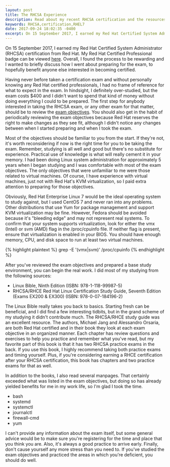 ```yaml
---
layout: post
title: The RHCSA Experience
description: Read about my recent RHCSA certification and the resources most beneficial to my success.
keywords: RHCSA,certification,RHEL7
date: 2017-09-24 18:02:35 -0400
excerpt: On 15 September 2017, I earned my Red Hat Certified System Administrator (RHCSA) certification from Red Hat. Overall, I found the process to be rewarding and I wanted to briefly discuss how I went about preparing for the exam, to hopefully benefit anyone else interested in becoming certified.
---
```


On 15 September 2017, I earned my Red Hat Certified System Administrator (RHCSA)
certification from Red Hat. My Red Hat Certified Professional badge can be viewed
[here](https://www.redhat.com/rhtapps/certification/badge/verify/7TBPIJ6UN5YHPHTE6VOKW5QECQAEQU3CUPSQX2KSDXT6RW46LQ37ULE25V3KCXMMFRIX6PMBNQZGA4U5NQYTCNA62RUWOCM34WWBUYQ=).
Overall, I found the process to be rewarding and I wanted to briefly discuss how
I went about preparing for the exam, to hopefully benefit anyone else interested
in becoming certified.

Having never before taken a certification exam and without personally knowing any
Red Hat certified professionals, I had no frame of reference for what to expect
in the exam. In hindsight, I definitely over-studied, but the exam costs $400 and
I didn't want to spend that kind of money without doing everything I could to be
prepared. The first step for anybody interested in taking the RHCSA exam, or any
other exam for that matter, should be to review the [exam objectives](https://www.redhat.com/en/services/training/ex200-red-hat-certified-system-administrator-rhcsa-exam).
You should also get in the habit of periodically reviewing the exam objectives because
Red Hat reserves the right to make changes as they see fit, although I didn't notice
any changes between when I started preparing and when I took the exam.

Most of the objectives should be familiar to you from the start. If they're not,
it's worth reconsidering if now is the right time for you to be taking the exam.
Remember, studying is all well and good but there's no substitute for experience.
Practical use of knowledge is what will really cement it in your memory. I had been
doing Linux system administration for approximately 5 years when I began studying
and I was comfortable with most of the exam objectives. The only objectives that
were unfamiliar to me were those related to virtual machines. Of course, I have
experience with virtual machines, just not with Red Hat's KVM virtualization, so
I paid extra attention to preparing for those objectives.

Obviously, Red Hat Enterprise Linux 7 would be the ideal operating system to study
against, but I used CentOS 7 and never ran into any problems. Other distributions that
use Yum for package management and support KVM virtualization may be fine. However,
Fedora should be avoided because it's "bleeding edge" and may not represent real
systems. To confirm that your system supports virtualization, look for either the
vmx (Intel) or svm (AMD) flag in the /proc/cpuinfo file. If neither flag is present,
ensure that virtualization is enabled in your BIOS. You should have enough memory,
CPU, and disk space to run at least two virtual machines.

{% highlight plaintext %}
grep -E '(vmx|svm)' /proc/cpuinfo
{% endhighlight %}

After you've reviewed the exam objectives and prepared a base study environment,
you can begin the real work. I did most of my studying from the following sources:

* Linux Bible, Ninth Edition (ISBN: 978-1-118-99987-5)
* RHCSA/RHCE Red Hat Linux Certification Study Guide, Seventh Edition (Exams EX200 & EX300) (ISBN: 978-0-07-184196-2)

The Linux Bible really takes you back to basics. Starting fresh can be beneficial,
and I did find a few interesting tidbits, but in the grand scheme of my studying
it didn't contribute much. The RHCSA/RHCE study guide was an excellent resource.
The authors, Michael Jang and Alessandro Orsaria, are both Red Hat certified and
in their book they look at each exam objective in an organized manner. Each chapter
has review questions and exercises to help you practice and remember what you've
read, but my favorite part of this book is that it has two RHCSA practice exams
in the back. If you use this book, I highly recommend taking both practice exams
and timing yourself. Plus, if you're considering earning a RHCE certification after
your RHCSA certification, this book has chapters and two practice exams for that
as well.

In addition to the books, I also read several manpages. That certainly exceeded
what was listed in the exam objectives, but doing so has already yielded benefits
for me in my work life, so I'm glad I took the time.

* bash
* systemd
* systemctl
* journalctl
* firewall-cmd
* yum

I can't provide any information about the exam itself, but some general advice would
be to make sure you're registering for the time and place that you think you are.
Also, it's always a good practice to arrive early. Finally, don't cause yourself
any more stress than you need to. If you've studied the exam objectives and practiced
the areas in which you're deficient, you should do well.

